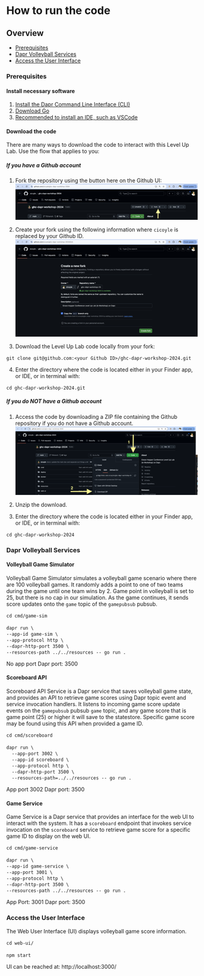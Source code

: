 # How to run the code

## Overview
- [Prerequisites](#prerequisites)
- [Dapr Volleyball Services](#dapr-volleyball-services)
- [Access the User Interface](#access-the-user-interface)

### Prerequisites

#### Install necessary software
1. [Install the Dapr Command Line Interface (CLI)](https://docs.dapr.io/getting-started/install-dapr-cli/)
2. [Download Go](https://go.dev/doc/install)
3. [Recommended to install an IDE, such as VSCode](https://code.visualstudio.com/download)

#### Download the code

There are many ways to download the code to interact with this Level Up Lab.
Use the flow that applies to you:

##### If you have a Github account
1. Fork the repository using the button here on the Github UI:
![Fork button to click](./assets/forkButton.png)

2. Create your fork using the following information where `cicoyle` is replaced by your Github ID.
![Fork specification](./assets/forkSpecs.png)

3. Download the Level Up Lab code locally from your fork:
```
git clone git@github.com:<your Github ID>/ghc-dapr-workshop-2024.git
```
4. Enter the directory where the code is located either in your Finder app, or IDE, or in terminal with:
```
cd ghc-dapr-workshop-2024.git
```

##### If you do NOT have a Github account

1. Access the code by downloading a ZIP file containing the Github repository if you do not have a Github account.
![Download ZIP](./assets/downloadZip.png)

2. Unzip the download.

2. Enter the directory where the code is located either in your Finder app, or IDE, or in terminal with:
```
cd ghc-dapr-workshop-2024
```

### Dapr Volleyball Services 

#### Volleyball Game Simulator

Volleyball Game Simulator simulates a volleyball game scenario where there are 100 volleyball games.
It randomly adds a point to one of two teams during the game until one team wins by 2.
Game point in volleyball is set to 25, but there is no cap in our simulation.
As the game continues, it sends score updates onto the `game` topic of the `gamepubsub` pubsub.

```
cd cmd/game-sim

dapr run \
--app-id game-sim \
--app-protocol http \
--dapr-http-port 3500 \
--resources-path ../../resources -- go run .
```

No app port
Dapr port: 3500


#### Scoreboard API

Scoreboard API Service is a Dapr service that saves volleyball game state,
and provides an API to retrieve game scores using Dapr topic event and service invocation handlers.
It listens to incoming game score update events on the `gamepubsub` pubsub `game` topic,
and any game score that is game point (25) or higher it will save to the statestore.
Specific game score may be found using this API when provided a game ID.

```
cd cmd/scoreboard

dapr run \
  --app-port 3002 \
  --app-id scoreboard \
  --app-protocol http \
  --dapr-http-port 3500 \
  --resources-path=../../resources -- go run .
```

App port 3002
Dapr port: 3500


#### Game Service

Game Service is a Dapr service that provides an interface for the web UI to interact with the system.
It has a `scoreboard` endpoint that invokes service invocation on the `scoreboard` service to retrieve game score for a specific game ID to display on the web UI.

```
cd cmd/game-service

dapr run \
--app-id game-service \
--app-port 3001 \
--app-protocol http \
--dapr-http-port 3500 \
--resources-path ../../resources -- go run .
```

App Port: 3001
Dapr port: 3500

### Access the User Interface

The Web User Interface (UI) displays volleyball game score information.

```
cd web-ui/

npm start
```

UI can be reached at: http://localhost:3000/